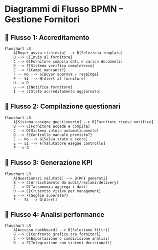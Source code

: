 
# Diagrammi di Flusso BPMN – Gestione Fornitori

## 🧩 Flusso 1: Accreditamento

```mermaid
flowchart LR
    A[Buyer avvia richiesta] --> B[Seleziona template]
    B --> C[Invio al fornitore]
    C --> D[Fornitore compila dati e carica documenti]
    D --> E[Sistema verifica completezza]
    E --> F{Campi mancanti?}
    F -- No --> G[Buyer approva / respinge]
    F -- Sì --> H[Alert al fornitore]
    H --> D
    G --> I[Notifica fornitore]
    I --> J[Stato accreditamento aggiornato]
```

## 🧩 Flusso 2: Compilazione questionari

```mermaid
flowchart LR
    A[Sistema assegna questionario] --> B[Fornitore riceve notifica]
    B --> C[Fornitore accede e compila]
    C --> D[Sistema valuta automaticamente]
    D --> E{Controllo manuale previsto?}
    E -- No --> G[Salva stato e score]
    E -- Sì --> F[Valutatore esegue controllo]
    F --> G
```

## 🧩 Flusso 3: Generazione KPI

```mermaid
flowchart LR
    A[Questionari valutati] --> B[KPI generati]
    B --> C[Arricchimento da audit/reclami/delivery]
    C --> D[Tassonomia aggrega i dati]
    D --> E[Cruscotto visivo per management]
    E --> F{Soglie superate?}
    F -- Sì --> G[Alert]
```

## 🧩 Flusso 4: Analisi performance

```mermaid
flowchart LR
    A[Accesso dashboard] --> B[Selezione filtri]
    B --> C[Confronto grafico tra fornitori]
    C --> D[Esportazione o condivisione analisi]
    D --> E[Integrazione con sistemi decisionali]
```
